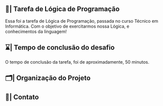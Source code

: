 ## 📑| Tarefa de Lógica de Programação

  Essa foi a tarefa de Lógica de Programação, passada no curso Técnico em Informática. Com o objetivo de exercitarmos nossa Lógica, e conhecimentos da linguagem!
   
## ⌛| Tempo de conclusão do desafio
 
  O tempo de conclusão da tarefa, foi de aproximadamente, 50 minutos.   
   
## 🗂️| Organização do Projeto   
             
                                                                   
                                                     
                                           
## 📱| Contato                
      
       
    
      
  
   


 


 





